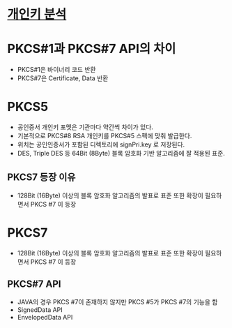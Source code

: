 # [개인키 분석](https://m.blog.naver.com/PostView.nhn?blogId=miku77&logNo=80175213138&proxyReferer=https:%2F%2Fwww.google.com%2F)

# PKCS#1과 PKCS#7 API의 차이
* PKCS#1은 바이너리 코드 반환
* PKCS#7은 Certificate, Data 반환


# PKCS5
* 공인증서 개인키 포멧은 기관마다 약간씩 차이가 있다.
* 기본적으로 PKCS#8 RSA 개인키를 PKCS#5 스펙에 맞춰 발급한다.
* 위치는 공인인증서가 포함된 디렉토리에 signPri.key 로 저장된다.
* DES, Triple DES 등 64Bit (8Byte) 블록 암호화 기반 알고리즘에 잘 적용된 표준.

## PKCS7 등장 이유
* 128Bit (16Byte) 이상의 블록 암호화 알고리즘의 발표로 표준 또한 확장이 필요하면서 PKCS #7 이 등장


# PKCS7
* 128Bit (16Byte) 이상의 블록 암호화 알고리즘의 발표로 표준 또한 확장이 필요하면서 PKCS #7 이 등장


## PKCS#7 API
* JAVA의 경우 PKCS #7이 존재하지 않지만 PKCS #5가 PKCS #7의 기능을 함
* SignedData API
* EnvelopedData API
